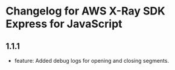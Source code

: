 # Changelog for AWS X-Ray SDK Express for JavaScript
<!--LATEST=1.1.1-->
<!--ENTRYINSERT-->

## 1.1.1
* feature: Added debug logs for opening and closing segments.